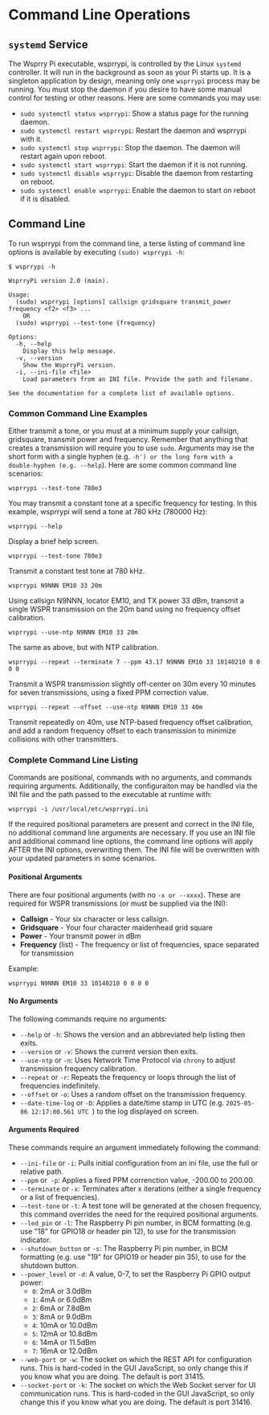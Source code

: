 # Command Line Operations

## `systemd` Service

The Wsprry Pi executable, wsprrypi, is controlled by the Linux `systemd` controller. It will run in the background as soon as your Pi starts up. It is a singleton application by design, meaning only one `wsprrypi` process may be running. You must stop the daemon if you desire to have some manual control for testing or other reasons. Here are some commands you may use:

- `sudo systemctl status wsprrypi`: Show a status page for the running daemon.
- `sudo systemctl restart wsprrypi`: Restart the daemon and wsprrypi with it.
- `sudo systemctl stop wsprrypi`: Stop the daemon. The daemon will restart again upon reboot.
- `sudo systemctl start wsprrypi`: Start the daemon if it is not running.
- `sudo systemctl disable wsprrypi`: Disable the daemon from restarting on reboot.
- `sudo systemctl enable wsprrypi`: Enable the daemon to start on reboot if it is disabled.

## Command Line

To run wsprrypi from the command line, a terse listing of command line options is available by executing `(sudo) wsprrypi -h`:

```text
$ wsprrypi -h

WsprryPi version 2.0 (main).

Usage:
  (sudo) wsprrypi [options] callsign gridsquare transmit_power frequency <f2> <f3> ...
    OR
  (sudo) wsprrypi --test-tone {frequency}

Options:
  -h, --help
    Display this help message.
  -v, --version
    Show the WsprryPi version.
  -i, --ini-file <file>
    Load parameters from an INI file. Provide the path and filename.

See the documentation for a complete list of available options.
```

### Common Command Line Examples

Either transmit a tone, or you must at a minimum supply your callsign, gridsquare, transmit power and frequency.  Remember that anything that creates a transmission will require you to use `sudo`.  Arguments may ise the short form with a single hyphen (e.g. `-h') or the long form with a double-hyphen (e.g. --help`).  Here are some common command line scenarios:

`wsprrypi --test-tone 780e3`

You may transmit a constant tone at a specific frequency for testing. In this example, wsprrypi will send a tone at 780 kHz (780000 Hz):

`wsprrypi --help`

Display a brief help screen.

`wsprrypi --test-tone 780e3`

Transmit a constant test tone at 780 kHz.

`wsprrypi N9NNN EM10 33 20m`

Using callsign N9NNN, locator EM10, and TX power 33 dBm, transmit a single WSPR transmission on the 20m band using no frequency offset calibration.

`wsprrypi --use-ntp N9NNN EM10 33 20m`

The same as above, but with NTP calibration.

`wsprrypi --repeat --terminate 7 --ppm 43.17 N9NNN EM10 33 10140210 0 0 0 0`

Transmit a WSPR transmission slightly off-center on 30m every 10 minutes for seven transmissions, using a fixed PPM correction value.

`wsprrypi --repeat --offset --use-ntp N9NNN EM10 33 40m`

Transmit repeatedly on 40m, use NTP-based frequency offset calibration, and add a random frequency offset to each transmission to minimize collisions with other transmitters.

### Complete Command Line Listing

Commands are positional, commands with no arguments, and commands requiring arguments.  Additionally, the configuraiton may be handled via the INI file and the path passed to the executable at runtime with:

`wsprrypi -i /usr/local/etc/wsprrypi.ini`

If the required positional parameters are present and correct in the INI file, no additional command line arguments are necessary.  If you use an INI file and additional command line options, the command line options will apply AFTER the INI options, overwriting them.  The INI file will be overwritten with your updated parameters in some scenarios.

#### Positional Arguments

There are four positional arguments (with no `-x or --xxxx`).  These are required for WSPR transmissions (or must be supplied via the INI):

- **Callsign** - Your six character or less callsign.
- **Gridsquare** - Your four character maidenhead grid square
- **Power** - Your transmit power in dBm
- **Frequency** (list) - The frequency or list of frequencies, space separated for transmission

Example:

`wsprrypi N9NNN EM10 33 10140210 0 0 0 0`

#### No Arguments

The following commands require no arguments:

- `--help` or `-h`: Shows the version and an abbreviated help listing then exits.
- `--version` or `-v`: Shows the current version then exits.
- `--use-ntp` or `-n`: Uses Network Time Protocol via `chrony` to adjust transmission frequency calibration.
- `--repeat` or `-r`: Repeats the frequency or loops through the list of frequencies indefinitely.
- `--offset` or `-o`: Uses a random offset on the transmission frequency.
- `--date-time-log` or `-D`: Applies a date/time stamp in UTC (e.g. `2025-05-06 12:17:00.561 UTC `) to the log displayed on screen.

#### Arguments Required

These commands require an argument immediately following the command:

- `--ini-file` or `-i`: Pulls initial configuration from an ini file, use the full or relative path.
- `--ppm` or` -p`: Applies a fixed PPM correnction value, -200.00 to 200.00.
- `--terminate` or `-x`: Terminates after x iterations (either a single frequency or a list of frequencies).
- `--test-tone` or `-t`: A test tone will be generated at the chosen frequency, this command overrides the need for the required positional arguments.
- `--led_pin` or `-l`: The Raspberry Pi pin number, in BCM formatting (e.g. use "18" for GPIO18 or header pin 12), to use for the transmission indicator.
- `--shutdown_button` or `-s`: The Raspberry Pi pin number, in BCM formatting (e.g. use "19" for GPIO19 or header pin 35), to use for the shutdown button.
- `--power_level` or `-d`: A value, 0-7, to set the Raspberry Pi GPIO output power:
  - `0`: 2mA or 3.0dBm
  - `1`: 4mA or 6.0dBm
  - `2`: 6mA or 7.8dBm
  - `3`: 8mA or 9.0dBm
  - `4`: 10mA or 10.0dBm
  - `5`: 12mA or 10.8dBm
  - `6`: 14mA or 11.5dBm
  - `7`: 16mA or 12.0dBm
- `--web-port `or `-w`: The socket on which the REST API for configuration runs. This is hard-coded in the GUI JavaScript, so only change this if you know what you are doing.  The default is port 31415.
- `--socket-port` or `-k`: The socket on which the Web Socket server for UI communication runs. This is hard-coded in the GUI JavaScript, so only change this if you know what you are doing.  The default is port 31416.
<!-- Not yet implemented - `--transmit-pin` or `-a`: The pin Raspberry Pi pin number, in BCM formatting (e.g. use "18" for GPIO4 or header pin 7) for the transmissions. -->
